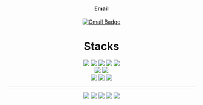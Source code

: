 <div align="center">

  #### Email
  
  [![Gmail Badge](https://img.shields.io/badge/Gmail-d14836?logo=Gmail&logoColor=white&link=mailto:imij0522@gmail.com)](mailto:imij0522@gmail.com)

  <h1 align="center">Stacks</h1>
  <p align="center">
    <img src="https://img.shields.io/badge/Python-3776AB?style=for-the-badge&logo=Python&logoColor=white"> 
    <img src="https://img.shields.io/badge/C-A8B9CC?style=for-the-badge&logo=C&logoColor=white"> 
    <img src="https://img.shields.io/badge/Java-007396?style=for-the-badge&logo=Java&logoColor=white">
    <img src="https://img.shields.io/badge/Shell_Scripting-4EAA25?style=for-the-badge&logo=gnu-bash&logoColor=white">
    <img src="https://img.shields.io/badge/Docker-2496ED?style=for-the-badge&logo=Docker&logoColor=white">
    <br>
    <img src="https://img.shields.io/badge/Linux-FCC624?style=for-the-badge&logo=Linux&logoColor=black">
    <img src="https://img.shields.io/badge/Ubuntu-E95420?style=for-the-badge&logo=Ubuntu&logoColor=white">
    <br>
    <img src="https://img.shields.io/badge/PyTorch-EE4C2C?style=for-the-badge&logo=PyTorch&logoColor=white">
    <img src="https://img.shields.io/badge/NVIDIA-76B900?style=for-the-badge&logo=NVIDIA&logoColor=white">
    <img src="https://img.shields.io/badge/Jetson-76B900?style=for-the-badge&logo=NVIDIA&logoColor=white">
  </p>

  <hr>
  
  [![](https://raw.githubusercontent.com/imjaegyun/imjaegyun/main/profile-summary-card-output/highcontrast/0-profile-details.svg)](https://github.com/vn7n24fzkq/github-profile-summary-cards)
  [![](https://raw.githubusercontent.com/imjaegyun/imjaegyun/main/profile-summary-card-output/highcontrast/1-repos-per-language.svg)](https://github.com/vn7n24fzkq/github-profile-summary-cards) 
  [![](https://raw.githubusercontent.com/imjaegyun/imjaegyun/main/profile-summary-card-output/highcontrast/2-most-commit-language.svg)](https://github.com/vn7n24fzkq/github-profile-summary-cards)
  [![](https://raw.githubusercontent.com/imjaegyun/imjaegyun/main/profile-summary-card-output/highcontrast/3-stats.svg)](https://github.com/vn7n24fzkq/github-profile-summary-cards) 
  [![](https://raw.githubusercontent.com/imjaegyun/imjaegyun/main/profile-summary-card-output/highcontrast/4-productive-time.svg)](https://github.com/vn7n24fzkq/github-profile-summary-cards)

</div>

<!--
**imjaegyun/imjaegyun** is a ✨ _special_ ✨ repository because its `README.md` (this file) appears on your GitHub profile.

Here are some ideas to get you started:

- 🔭 I’m currently working on ...
- 🌱 I’m currently learning ...
- 👯 I’m looking to collaborate on ...
- 🤔 I’m looking for help with ...
- 💬 Ask me about ...
- 📫 How to reach me: ...
- 😄 Pronouns: ...
- ⚡ Fun fact: ...
-->
